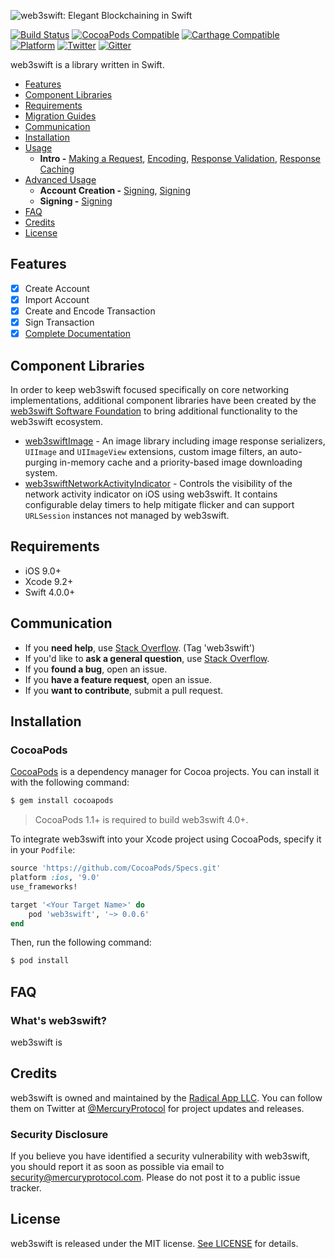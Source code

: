 ![web3swift: Elegant Blockchaining in Swift](https://raw.githubusercontent.com/web3swift/web3swift/master/web3swift.png)

[![Build Status](https://travis-ci.org/web3swift/web3swift.svg?branch=master)](https://travis-ci.org/web3swift/web3swift)
[![CocoaPods Compatible](https://img.shields.io/cocoapods/v/web3swift.svg)](https://img.shields.io/cocoapods/v/web3swift.svg)
[![Carthage Compatible](https://img.shields.io/badge/Carthage-compatible-4BC51D.svg?style=flat)](https://github.com/Carthage/Carthage)
[![Platform](https://img.shields.io/cocoapods/p/web3swift.svg?style=flat)](https://web3swift.github.io/web3swift)
[![Twitter](https://img.shields.io/badge/twitter-@web3swiftSF-blue.svg?style=flat)](http://twitter.com/web3swiftSF)
[![Gitter](https://badges.gitter.im/web3swift/web3swift.svg)](https://gitter.im/web3swift/web3swift?utm_source=badge&utm_medium=badge&utm_campaign=pr-badge)

web3swift is a library written in Swift.

- [Features](#features)
- [Component Libraries](#component-libraries)
- [Requirements](#requirements)
- [Migration Guides](#migration-guides)
- [Communication](#communication)
- [Installation](#installation)
- [Usage](Documentation/Usage.md)
    - **Intro -** [Making a Request](Documentation/Usage.md#making-a-request), [Encoding](Documentation/Usage.md#encoding), [Response Validation](Documentation/Usage.md#response-validation), [Response Caching](Documentation/Usage.md#response-caching)
- [Advanced Usage](Documentation/AdvancedUsage.md)
	- **Account Creation -** [Signing](Documentation/AdvancedUsage.md#session-manager), [Signing](Documentation/AdvancedUsage.md#session-delegate)
	- **Signing -** [Signing](Documentation/AdvancedUsage.md#routing-requests)
- [FAQ](#faq)
- [Credits](#credits)
- [License](#license)

## Features

- [x] Create Account
- [x] Import Account
- [x] Create and Encode Transaction
- [x] Sign Transaction
- [x] [Complete Documentation](https://web3swift.github.io/web3swift)

## Component Libraries

In order to keep web3swift focused specifically on core networking implementations, additional component libraries have been created by the [web3swift Software Foundation](https://github.com/web3swift/Foundation) to bring additional functionality to the web3swift ecosystem.

- [web3swiftImage](https://github.com/web3swift/web3swiftImage) - An image library including image response serializers, `UIImage` and `UIImageView` extensions, custom image filters, an auto-purging in-memory cache and a priority-based image downloading system.
- [web3swiftNetworkActivityIndicator](https://github.com/web3swift/web3swiftNetworkActivityIndicator) - Controls the visibility of the network activity indicator on iOS using web3swift. It contains configurable delay timers to help mitigate flicker and can support `URLSession` instances not managed by web3swift.

## Requirements

- iOS 9.0+
- Xcode 9.2+
- Swift 4.0.0+

## Communication

- If you **need help**, use [Stack Overflow](http://stackoverflow.com/questions/tagged/web3swift). (Tag 'web3swift')
- If you'd like to **ask a general question**, use [Stack Overflow](http://stackoverflow.com/questions/tagged/web3swift).
- If you **found a bug**, open an issue.
- If you **have a feature request**, open an issue.
- If you **want to contribute**, submit a pull request.

## Installation

### CocoaPods

[CocoaPods](http://cocoapods.org) is a dependency manager for Cocoa projects. You can install it with the following command:

```bash
$ gem install cocoapods
```

> CocoaPods 1.1+ is required to build web3swift 4.0+.

To integrate web3swift into your Xcode project using CocoaPods, specify it in your `Podfile`:

```ruby
source 'https://github.com/CocoaPods/Specs.git'
platform :ios, '9.0'
use_frameworks!

target '<Your Target Name>' do
    pod 'web3swift', '~> 0.0.6'
end
```

Then, run the following command:

```bash
$ pod install
```


## FAQ

### What's web3swift?

web3swift is

## Credits

web3swift is owned and maintained by the [Radical App LLC](http://www.mercuryprotocol.com). You can follow them on Twitter at [@MercuryProtocol](https://twitter.com/mercuryprotocol) for project updates and releases.

### Security Disclosure

If you believe you have identified a security vulnerability with web3swift, you should report it as soon as possible via email to security@mercuryprotocol.com. Please do not post it to a public issue tracker.

## License

web3swift is released under the MIT license. [See LICENSE](https://github.com/web3swift/web3swift/blob/master/LICENSE) for details.
